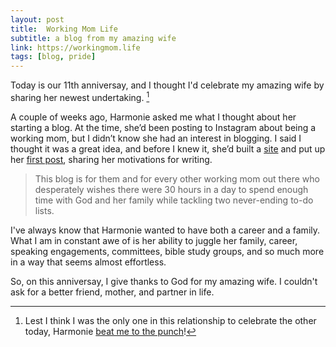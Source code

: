 ```yaml
---
layout: post
title:  Working Mom Life
subtitle: a blog from my amazing wife
link: https://workingmom.life
tags: [blog, pride]
---
```

Today is our 11th anniversay, and I thought I'd celebrate my amazing wife by sharing her newest undertaking. [^1]

A couple of weeks ago, Harmonie asked me what I thought about her starting a blog. At the time, she’d been posting to Instagram about being a working mom, but I didn’t know she had an interest in blogging. I said I thought it was a great idea, and before I knew it, she’d built a [site](https://workingmom.life) and put up her [first post](https://workingmom.life/2018/03/05/why-am-i-here/), sharing her motivations for writing.

> This blog is for them and for every other working mom out there who desperately wishes there were 30 hours in a day to spend enough time with God and her family while tackling two never-ending to-do lists. 

I've always know that Harmonie wanted to have both a career and a family. What I am in constant awe of is her ability to juggle her family, career, speaking engagements, committees, bible study groups, and so much more in a way that seems almost effortless. 

So, on this anniversay, I give thanks to God for my amazing wife. I couldn't ask for a better friend, mother, and partner in life.

[^1]: Lest I think I was the only one in this relationship to celebrate the other today, Harmonie [beat me to the punch](https://workingmom.life/2018/03/17/st-patricks-day/)!
